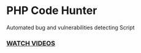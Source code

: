 <h1>PHP Code Hunter</h1>
  Automated bug and vulnerabilities detecting Script


<h3><a href = "https://www.youtube.com/watch?v=L_nJaBXb86o&feature=youtu.be">WATCH VIDEOS</a></h3>
